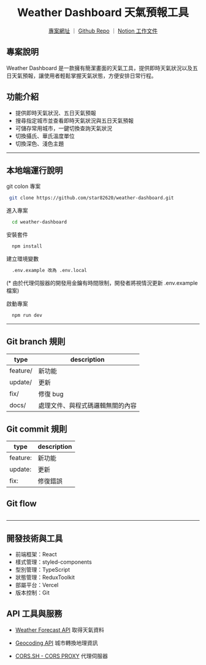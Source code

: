 <h1 align="center">Weather Dashboard 天氣預報工具</h1>

<div align="center" style="margin-bottom:24px">
  <a href="https://weather-dashboard-ayu.vercel.app">專案網址</a> ｜
  <a href="https://github.com/star82620/weather-dashboard">Github Repo</a> ｜
  <a href="https://sakayi.notion.site/ee7b67ee79364482bc30b5e0226c8f2b?pvs=4">Notion 工作文件</a>
</div>

## 專案說明

Weather Dashboard 是一款擁有簡潔畫面的天氣工具，提供即時天氣狀況以及五日天氣預報，讓使用者輕鬆掌握天氣狀態，方便安排日常行程。

## 功能介紹

- 提供即時天氣狀況、五日天氣預報
- 搜尋指定城市並查看即時天氣狀況與五日天氣預報
- 可儲存常用城市，一鍵切換查詢天氣狀況
- 切換攝氏、華氏溫度單位
- 切換深色、淺色主題

---

## 本地端運行說明

git colon 專案

```bash
 git clone https://github.com/star82620/weather-dashboard.git
```

進入專案

```bash
  cd weather-dashboard
```

安裝套件

```bash
  npm install
```

建立環境變數

```bash
  .env.example 改為 .env.local
```

(\* 由於代理伺服器的開發用金鑰有時間限制，開發者將視情況更新 .env.example 檔案)

啟動專案

```bash
  npm run dev
```

---

## Git branch 規則

| type     | description                      |
| -------- | -------------------------------- |
| feature/ | 新功能                           |
| update/  | 更新                             |
| fix/     | 修復 bug                         |
| docs/    | 處理文件、與程式碼邏輯無關的內容 |

## Git commit 規則

| type     | description |
| -------- | ----------- |
| feature: | 新功能      |
| update:  | 更新        |
| fix:     | 修復錯誤    |

## Git flow

```

```

---

## 開發技術與工具

- 前端框架：React
- 樣式管理：styled-components
- 型別管理：TypeScript
- 狀態管理：ReduxToolkit
- 部屬平台：Vercel
- 版本控制：Git

## API 工具與服務

- [Weather Forecast API](https://open-meteo.com/en/docs)
  取得天氣資料
- [Geocoding API](https://open-meteo.com/en/docs/geocoding-api)
  城市轉換地理資訊

- [CORS.SH -
  CORS PROXY](https://proxy.cors.sh/) 代理伺服器
